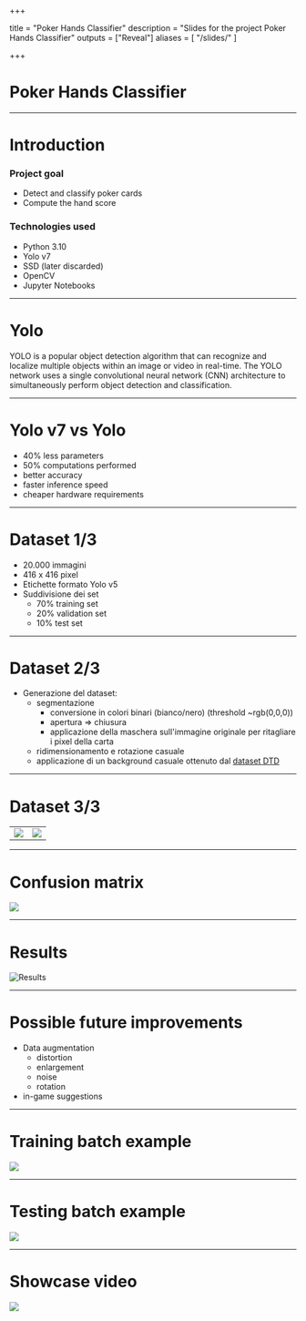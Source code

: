 +++

title = "Poker Hands Classifier"
description = "Slides for the project Poker Hands Classifier"
outputs = ["Reveal"]
aliases = [
    "/slides/"
]

+++

# Poker Hands Classifier

---

# Introduction

### Project goal

* Detect and classify poker cards
* Compute the hand score

### Technologies used

* Python 3.10
* Yolo v7
* SSD (later discarded)
* OpenCV
* Jupyter Notebooks

---

# Yolo

YOLO is a popular object detection algorithm that can recognize and localize multiple objects within an image or video in real-time. The YOLO network uses a single convolutional neural network (CNN) architecture to simultaneously perform object detection and classification.

---

# Yolo v7 vs Yolo

* 40% less parameters
* 50% computations performed
* better accuracy
* faster inference speed
* cheaper hardware requirements

---

# Dataset 1/3

* 20.000 immagini
* 416 x 416 pixel
* Etichette formato Yolo v5
* Suddivisione dei set
  * 70% training set
  * 20% validation set
  * 10% test set

---

# Dataset 2/3

* Generazione del dataset:
  * segmentazione
    * conversione in colori binari (bianco/nero) (threshold ~rgb(0,0,0))
    * apertura => chiusura
    * applicazione della maschera sull'immagine originale per ritagliare i pixel della carta
  * ridimensionamento e rotazione casuale
  * applicazione di un background casuale ottenuto dal [dataset DTD](https://www.robots.ox.ac.uk/~vgg/data/dtd/)

---

# Dataset 3/3

<table>
    <tr>
        <td>
            <image src="https://i.imgur.com/j1fVZnB.jpg" width=¨50¨ max-h="50"/>
        </td>
        <td>
            <image src="https://i.imgur.com/v4AtJry.png" width=¨50¨ max-h="50"/>
        </td>
    </tr>
</table>

---

# Confusion matrix

![](https://i.imgur.com/AFpXWei.png)

---

# Results

![Results](https://i.imgur.com/w3EBRal.png)

---

# Possible future improvements

* Data augmentation
  * distortion
  * enlargement
  * noise
  * rotation
* in-game suggestions

---

# Training batch example

![](https://i.imgur.com/mxVRWjS.jpg)

---

# Testing batch example

![](https://i.imgur.com/AKmmO8U.jpg)

---

# Showcase video

<a href="https://youtube.com/shorts/gLaihFNVr9E"><img src="demo.gif"/></a>
